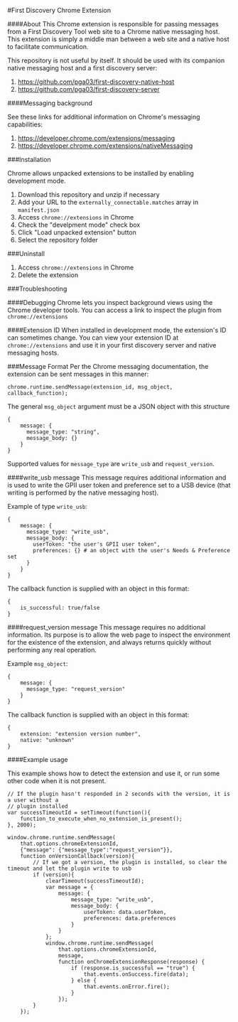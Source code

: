 #First Discovery Chrome Extension


####About
This Chrome extension is responsible for passing messages from a First Discovery Tool web site to a Chrome native messaging
host. This extension is simply a middle man between a web site and a native host to facilitate communication.


This repository is not useful by itself. It should be used with its companion native messaging host  and a first discovery server:

1. https://github.com/pga03/first-discovery-native-host
2. https://github.com/pga03/first-discovery-server


####Messaging background

See these links for additional information on Chrome's messaging capabilities:

1. https://developer.chrome.com/extensions/messaging
2. https://developer.chrome.com/extensions/nativeMessaging


###Installation

Chrome allows unpacked extensions to be installed by enabling development mode. 

1. Download this repository and unzip if necessary
2. Add your URL to the `externally_connectable.matches` array in `manifest.json`
3. Access `chrome://extensions` in Chrome
4. Check the "develpment mode" check box
5. Click "Load unpacked extension" button
6. Select the repository folder

###Uninstall
1. Access `chrome://extensions` in Chrome
2. Delete the extension

###Troubleshooting

####Debugging
Chrome lets you inspect background views using the Chrome developer tools. You can access a link
to inspect the plugin from `chrome://extensions`

####Extension ID
When installed in development mode, the extension's ID can sometimes change. You can view your extension ID
at `chrome://extensions` and use it in your first discovery server and native messaging hosts.


###Message Format
Per the Chrome messaging documentation, the extension can be sent messages in this manner:

`chrome.runtime.sendMessage(extension_id, msg_object, callback_function);`

The general `msg_object` argument must be a JSON object with this structure

    {
        message: {
          message_type: "string",
          message_body: {}
        }
    }
  
Supported values for `message_type` are `write_usb` and `request_version`.

####write_usb message
This message requires additional information and is used to write the GPII user token
and preference set to a USB device (that writing is performed by the native messaging host).

Example of type `write_usb`:

    {
        message: {
          message_type: "write_usb",
          message_body: {
            userToken: "the user's GPII user token",
            preferences: {} # an object with the user's Needs & Preference set
          }
        }
    }
  
The callback function is supplied with an object in this format:

    {
        is_successful: true/false  
    }


####request_version message
This message requires no additional information. Its purpose is to allow the web page
to inspect the environment for the existence of the extension, and always returns
quickly without performing any real operation. 

Example `msg_object`:

    {
        message: {
          message_type: "request_version"     
        }
    }
  
The callback function is supplied with an object in this format:

    {
        extension: "extension version number",
        native: "unknown" 
    }



####Example usage

This example shows how to detect the extension and use it, or run some other code when it is not present.

    // If the plugin hasn't responded in 2 seconds with the version, it is a user without a
    // plugin installed
    var successTimeoutId = setTimeout(function(){
        function_to_execute_when_no_extension_is_present();
    }, 2000);
    
    window.chrome.runtime.sendMessage(
        that.options.chromeExtensionId,
        {"message": {"message_type":"request_version"}},
        function onVersionCallback(version){
            // If we got a version, the plugin is installed, so clear the timeout and let the plugin write to usb
            if (version){                   
                clearTimeout(successTimeoutId);
                var message = {
                    message: {
                        message_type: "write_usb",
                        message_body: {
                            userToken: data.userToken,
                            preferences: data.preferences
                        }
                    }
                };
                window.chrome.runtime.sendMessage(
                    that.options.chromeExtensionId,
                    message,
                    function onChromeExtensionResponse(response) {
                        if (response.is_successful == "true") {
                            that.events.onSuccess.fire(data);
                        } else {
                            that.events.onError.fire();
                        }
                    });
            }
        });